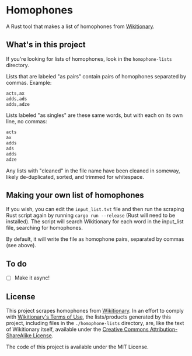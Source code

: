 # Homophones

A Rust tool that makes a list of homophones from [Wikitionary](https://en.wiktionary.org/wiki/Wiktionary:Main_Page).

## What's in this project

If you're looking for lists of homophones, look in the `homophone-lists` directory.

Lists that are labeled "as pairs" contain pairs of homophones separated by commas. Example: 

```txt
acts,ax
adds,ads
adds,adze
```

Lists labeled "as singles" are these same words, but with each on its own line, no commas: 

```txt
acts
ax
adds
ads
adds
adze
```

Any lists with "cleaned" in the file name have been cleaned in someway, likely de-duplicated, sorted, and trimmed for whitespace.

## Making your own list of homophones

If you wish, you can edit the `input_list.txt` file and then run the scraping Rust script again by running `cargo run --release` (Rust will need to be installed). The script will search Wikitionary for each word in the input_list file, searching for homophones. 

By default, it will write the file as homophone pairs, separated by commas (see above).

## To do

- [ ] Make it async!

## License

This project scrapes homophones from [Wikitionary](https://en.wiktionary.org/wiki/Wiktionary:Main_Page). In an effort to comply with [Wikitionary's Terms of Use](https://foundation.wikimedia.org/wiki/Terms_of_Use/en), the lists/products generated by this project, including files in the `./homophone-lists` directory, are, like the text of Wikitionary itself, available under the [Creative Commons Attribution-ShareAlike License](https://creativecommons.org/licenses/by-sa/3.0/).

The code of this project is available under the MIT License.
